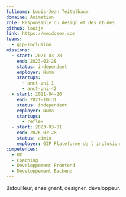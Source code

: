 ```yaml
---
fullname: Louis-Jean Teitelbaum
domaine: Animation
role: Responsable du design et des études
github: louije
link: https://meidosem.com
teams:
  - gip-inclusion
missions:
  - start: 2021-03-28
    end: 2023-02-28
    status: independent
    employer: Numa
    startups:
      - anct-pni-1
      - anct-pni-42
  - start: 2021-04-20
    end: 2021-10-31
    status: independent
    employer: Numa
    startups:
      - reflex
  - start: 2023-03-01
    end: 2026-02-28
    status: admin
    employer: GIP Plateforme de l'inclusion
competences:
  - UX
  - Coaching
  - Développement Frontend
  - Développement Backend
---
```

Bidouilleur, enseignant, designer, développeur.
